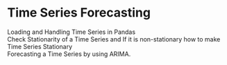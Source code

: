 # Time Series Forecasting

Loading and Handling Time Series in Pandas <br>
Check Stationarity of a Time Series and If it is non-stationary how to make Time Series Stationary<br>
Forecasting a Time Series by using ARIMA.

